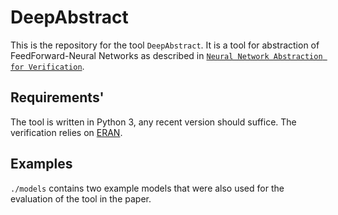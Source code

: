 # DeepAbstract

This is the repository for the tool `DeepAbstract`. It is a tool for abstraction of FeedForward-Neural Networks as described in [`Neural Network Abstraction for Verification`](https://dl.acm.org/doi/abs/10.1007/978-3-030-59152-6_5).

## Requirements'
The tool is written in Python 3, any recent version should suffice. 
The verification relies on [ERAN](https://github.com/eth-sri/eran).

## Examples
`./models` contains two example models that were also used for the evaluation of the tool in the paper.

